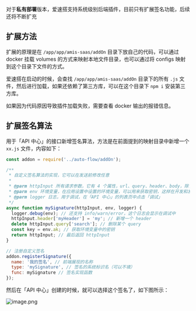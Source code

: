 对于**私有部署**版本，爱速搭支持系统级别后端插件，目前只有扩展签名功能，后续还将不断扩充

## 扩展方法

扩展的原理是在 `/app/app/amis-saas/addOn` 目录下放自己的代码，可以通过 docker 挂载 volumes 的方式来映射本地文件目录，也可以通过将 configs 映射到这个目录下文件的方式。

爱速搭在启动的时候，会查找 `/app/app/amis-saas/addOn` 目录下的所有 `.js` 文件，然后进行加载，如果还依赖了第三方库，可以在这个目录下 `npm i` 安装第三方库。

如果因为代码原因导致插件加载失败，需要查看 docker 输出的报错信息。

## 扩展签名算法

用于「API 中心」的接口新增签名算法，方法是在前面提到的映射目录中新增一个 `xx.js` 文件，内容如下：

```javascript
const addon = require('../auto-flow/addOn');

/**
 * 自定义签名算法的实现，它可以在发送前修改任意
 *
 * @parm httpInput 所有请求参数，它有 4 个属性，url、query、header、body，除了 url 之外都是对象的形式，可以对其中的任意值进行修改
 * @parm env 环境变量，在应用设置中设置的环境变量，可以用来获取密钥，这样在开发和发布时就能选择不同的方式了
 * @parm logger 日志，用于调试，在「API 中心」的列表页中点击「调试」
 */
async function mySignature(httpInput, env, logger) {
  logger.debug(env); // 还支持 info/warn/error，这个日志会显示在调试中
  httpInput.header['myHeader'] = 'my'; // 新增一个 header
  delete httpInput.query['search']; // 删除某个 query
  const key = env.ak; // 获取环境变量中的密钥
  return httpInput; // 最后返回 httpInput
}

// 注册自定义签名
addon.registerSignature({
  name: '我的签名', // 前端展现的名称
  type: 'mySignature', // 签名的系统标识名（可以不填）
  func: mySignature // 签名实现函数
});
```

然后在「API 中心」创建的时候，就可以选择这个签名了，如下图所示：

![image.png](https://bce.bdstatic.com/doc/bce-doc/ISUDA/image_585c248.png)
